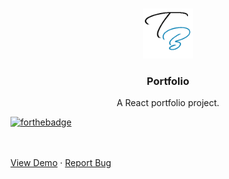
<br />
<p align="center">
  <a href="">
    <img src="Client\src\imgs\icon.png" alt="Logo" width="80" height="80">
  </a>

  <h3 align="center">Portfolio</h3>

  <p align="center">
    A React portfolio project.
    <br />
    <p align="center">

[![forthebadge](https://forthebadge.com/images/badges/made-with-javascript.svg)](http://reactjs.com)
</p>
   <br />
    <br />
    <a href="http://tanweerbaig.co.uk/">View Demo</a>
    ·
    <a href="https://github.com/IamBlueDev/PortfolioReact/issues/new">Report Bug</a>
    
   
  </p>
</p>

[linkedin-shield]: https://img.shields.io/badge/-LinkedIn-black.svg?style=flat-square&logo=linkedin&colorB=555
[linkedin-url]: https://www.linkedin.com/in/tkb/
[react-Icon]: https://icons-for-free.com/iconfiles/png/512/design+development+facebook+framework+mobile+react+icon-1320165723839064798.png